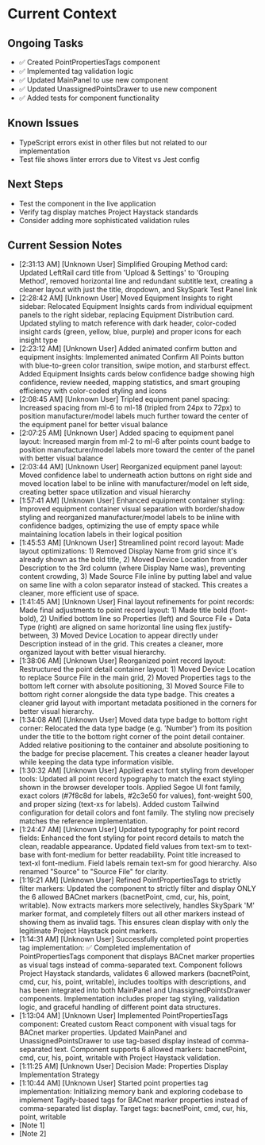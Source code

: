 # Current Context

## Ongoing Tasks

- ✅ Created PointPropertiesTags component
- ✅ Implemented tag validation logic
- ✅ Updated MainPanel to use new component
- ✅ Updated UnassignedPointsDrawer to use new component
- ✅ Added tests for component functionality
## Known Issues

- TypeScript errors exist in other files but not related to our implementation
- Test file shows linter errors due to Vitest vs Jest config
## Next Steps

- Test the component in the live application
- Verify tag display matches Project Haystack standards
- Consider adding more sophisticated validation rules
## Current Session Notes

- [2:31:13 AM] [Unknown User] Simplified Grouping Method card: Updated LeftRail card title from 'Upload & Settings' to 'Grouping Method', removed horizontal line and redundant subtitle text, creating a cleaner layout with just the title, dropdown, and SkySpark Test Panel link
- [2:28:42 AM] [Unknown User] Moved Equipment Insights to right sidebar: Relocated Equipment Insights cards from individual equipment panels to the right sidebar, replacing Equipment Distribution card. Updated styling to match reference with dark header, color-coded insight cards (green, yellow, blue, purple) and proper icons for each insight type
- [2:23:12 AM] [Unknown User] Added animated confirm button and equipment insights: Implemented animated Confirm All Points button with blue-to-green color transition, swipe motion, and starburst effect. Added Equipment Insights cards below confidence badge showing high confidence, review needed, mapping statistics, and smart grouping efficiency with color-coded styling and icons
- [2:08:45 AM] [Unknown User] Tripled equipment panel spacing: Increased spacing from ml-6 to ml-18 (tripled from 24px to 72px) to position manufacturer/model labels much further toward the center of the equipment panel for better visual balance
- [2:07:25 AM] [Unknown User] Added spacing to equipment panel layout: Increased margin from ml-2 to ml-6 after points count badge to position manufacturer/model labels more toward the center of the panel with better visual balance
- [2:03:44 AM] [Unknown User] Reorganized equipment panel layout: Moved confidence label to underneath action buttons on right side and moved location label to be inline with manufacturer/model on left side, creating better space utilization and visual hierarchy
- [1:57:41 AM] [Unknown User] Enhanced equipment container styling: Improved equipment container visual separation with border/shadow styling and reorganized manufacturer/model labels to be inline with confidence badges, optimizing the use of empty space while maintaining location labels in their logical position
- [1:45:53 AM] [Unknown User] Streamlined point record layout: Made layout optimizations: 1) Removed Display Name from grid since it's already shown as the bold title, 2) Moved Device Location from under Description to the 3rd column (where Display Name was), preventing content crowding, 3) Made Source File inline by putting label and value on same line with a colon separator instead of stacked. This creates a cleaner, more efficient use of space.
- [1:41:45 AM] [Unknown User] Final layout refinements for point records: Made final adjustments to point record layout: 1) Made title bold (font-bold), 2) Unified bottom line so Properties (left) and Source File + Data Type (right) are aligned on same horizontal line using flex justify-between, 3) Moved Device Location to appear directly under Description instead of in the grid. This creates a cleaner, more organized layout with better visual hierarchy.
- [1:38:06 AM] [Unknown User] Reorganized point record layout: Restructured the point detail container layout: 1) Moved Device Location to replace Source File in the main grid, 2) Moved Properties tags to the bottom left corner with absolute positioning, 3) Moved Source File to bottom right corner alongside the data type badge. This creates a cleaner grid layout with important metadata positioned in the corners for better visual hierarchy.
- [1:34:08 AM] [Unknown User] Moved data type badge to bottom right corner: Relocated the data type badge (e.g. 'Number') from its position under the title to the bottom right corner of the point detail container. Added relative positioning to the container and absolute positioning to the badge for precise placement. This creates a cleaner header layout while keeping the data type information visible.
- [1:30:32 AM] [Unknown User] Applied exact font styling from developer tools: Updated all point record typography to match the exact styling shown in the browser developer tools. Applied Segoe UI font family, exact colors (#7f8c8d for labels, #2c3e50 for values), font-weight 500, and proper sizing (text-xs for labels). Added custom Tailwind configuration for detail colors and font family. The styling now precisely matches the reference implementation.
- [1:24:47 AM] [Unknown User] Updated typography for point record fields: Enhanced the font styling for point record details to match the clean, readable appearance. Updated field values from text-sm to text-base with font-medium for better readability. Point title increased to text-xl font-medium. Field labels remain text-sm for good hierarchy. Also renamed "Source" to "Source File" for clarity.
- [1:19:21 AM] [Unknown User] Refined PointPropertiesTags to strictly filter markers: Updated the component to strictly filter and display ONLY the 6 allowed BACnet markers (bacnetPoint, cmd, cur, his, point, writable). Now extracts markers more selectively, handles SkySpark 'M' marker format, and completely filters out all other markers instead of showing them as invalid tags. This ensures clean display with only the legitimate Project Haystack point markers.
- [1:14:31 AM] [Unknown User] Successfully completed point properties tag implementation: ✅ Completed implementation of PointPropertiesTags component that displays BACnet marker properties as visual tags instead of comma-separated text. Component follows Project Haystack standards, validates 6 allowed markers (bacnetPoint, cmd, cur, his, point, writable), includes tooltips with descriptions, and has been integrated into both MainPanel and UnassignedPointsDrawer components. Implementation includes proper tag styling, validation logic, and graceful handling of different point data structures.
- [1:13:04 AM] [Unknown User] Implemented PointPropertiesTags component: Created custom React component with visual tags for BACnet marker properties. Updated MainPanel and UnassignedPointsDrawer to use tag-based display instead of comma-separated text. Component supports 6 allowed markers: bacnetPoint, cmd, cur, his, point, writable with Project Haystack validation.
- [1:11:25 AM] [Unknown User] Decision Made: Properties Display Implementation Strategy
- [1:10:44 AM] [Unknown User] Started point properties tag implementation: Initializing memory bank and exploring codebase to implement Tagify-based tags for BACnet marker properties instead of comma-separated list display. Target tags: bacnetPoint, cmd, cur, his, point, writable
- [Note 1]
- [Note 2]
